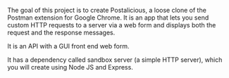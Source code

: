The goal of this project is to create Postalicious, a loose clone of the Postman extension for Google Chrome. It is an app that lets you send custom HTTP requests to a server via a web form and displays both the request and the response messages.

It is an API with a GUI front end web form.

It has a dependency called sandbox server (a simple HTTP server), which you will create using Node JS and Express.







